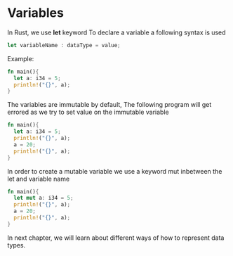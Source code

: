 # Variables

In Rust, we use **let** keyword
To declare a variable a following syntax is used

```rust
let variableName : dataType = value;
```

Example:

```rust
fn main(){
  let a: i34 = 5;
  println!("{}", a);
}

```

The variables are immutable by default, The following program will get errored as we try to set value on the immutable variable

```rust
fn main(){
  let a: i34 = 5;
  println!("{}", a);
  a = 20;
  println!("{}", a);
}
```

In order to create a mutable variable we use a keyword mut inbetween the let and variable name

```rust
fn main(){
  let mut a: i34 = 5;
  println!("{}", a);
  a = 20;
  println!("{}", a);
}
```

In next chapter, we will learn about different ways of how to represent data types.
